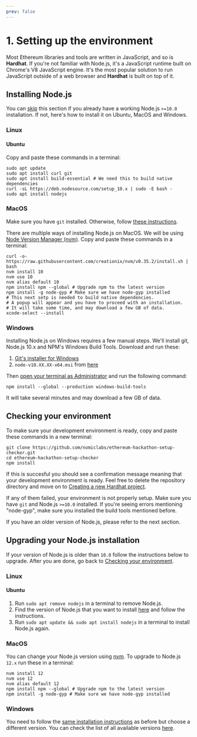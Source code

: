 ```yaml
---
prev: false
---
```


# 1. Setting up the environment

Most Ethereum libraries and tools are written in JavaScript, and so is **Hardhat**. If you're not familiar with Node.js, it's a JavaScript runtime built on Chrome's V8 JavaScript engine. It's the most popular solution to run JavaScript outside of a web browser and **Hardhat** is built on top of it.

## Installing Node.js

You can [skip](#checking-your-environment) this section if you already have a working Node.js `>=10.0` installation. If not, here's how to install it on Ubuntu, MacOS and Windows.


### Linux

#### Ubuntu

Copy and paste these commands in a terminal:

```
sudo apt update
sudo apt install curl git
sudo apt install build-essential # We need this to build native dependencies
curl -sL https://deb.nodesource.com/setup_10.x | sudo -E bash -
sudo apt install nodejs
```

### MacOS

Make sure you have `git` installed. Otherwise, follow [these instructions](https://www.atlassian.com/git/tutorials/install-git).

There are multiple ways of installing Node.js on MacOS. We will be using [Node Version Manager (nvm)](http://github.com/creationix/nvm). Copy and paste these commands in a terminal:

```
curl -o- https://raw.githubusercontent.com/creationix/nvm/v0.35.2/install.sh | bash
nvm install 10
nvm use 10
nvm alias default 10
npm install npm --global # Upgrade npm to the latest version
npm install -g node-gyp # Make sure we have node-gyp installed
# This next setp is needed to build native dependencies.
# A popup will appear and you have to proceed with an installation.
# It will take some time, and may download a few GB of data.
xcode-select --install
```

### Windows

Installing Node.js on Windows requires a few manual steps. We'll install git, Node.js 10.x and NPM's Windows Build Tools. Download and run these:
1. [Git's installer for Windows](https://git-scm.com/download/win)
2. `node-v10.XX.XX-x64.msi` from [here](https://nodejs.org/dist/latest-v10.x)

Then [open your terminal as Administrator](https://www.howtogeek.com/194041/how-to-open-the-command-prompt-as-administrator-in-windows-8.1/) and run the following command: 
```
npm install --global --production windows-build-tools
```

It will take several minutes and may download a few GB of data.


## Checking your environment

To make sure your development environment is ready, copy and paste these commands in a new terminal:

```
git clone https://github.com/nomiclabs/ethereum-hackathon-setup-checker.git
cd ethereum-hackathon-setup-checker
npm install
```

If this is succesful you should see a confirmation message meaning that your development environment is ready. Feel free to delete the repository directory and move on to [Creating a new Hardhat project](creating-a-new-hardhat-project.md).

If any of them failed, your environment is not properly setup. Make sure you have `git` and Node.js `>=10.0` installed. If you're seeing errors mentioning "node-gyp", make sure you installed the build tools mentioned before.

If you have an older version of Node.js, please refer to the next section.

## Upgrading your Node.js installation

If your version of Node.js is older than `10.0` follow the instructions below to upgrade. After you are done, go back to [Checking your environment](#checking-your-environment).

### Linux

#### Ubuntu

1. Run `sudo apt remove nodejs` in a terminal to remove Node.js.
2. Find the version of Node.js that you want to install [here](https://github.com/nodesource/distributions#debinstall) and follow the instructions.
3. Run `sudo apt update && sudo apt install nodejs` in a terminal to install Node.js again.

### MacOS

You can change your Node.js version using [nvm](http://github.com/creationix/nvm). To upgrade to Node.js `12.x` run these in a terminal:

```
nvm install 12
nvm use 12
nvm alias default 12
npm install npm --global # Upgrade npm to the latest version
npm install -g node-gyp # Make sure we have node-gyp installed
```

### Windows

You need to follow the [same installation instructions](#windows) as before but choose a different version. You can check the list of all available versions [here](https://nodejs.org/en/download/releases/).
